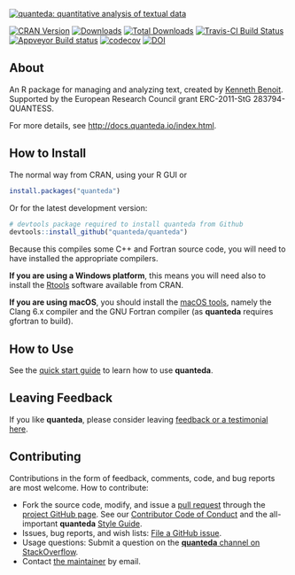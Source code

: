 
[![quanteda: quantitative analysis of textual data](https://cdn.rawgit.com/quanteda/quanteda/master/images/quanteda_logo.svg)](http://quanteda.io)

[![CRAN Version](https://www.r-pkg.org/badges/version/quanteda)](https://CRAN.R-project.org/package=quanteda) [![Downloads](https://cranlogs.r-pkg.org/badges/quanteda)](https://CRAN.R-project.org/package=quanteda) [![Total Downloads](https://cranlogs.r-pkg.org/badges/grand-total/quanteda?color=orange)](https://CRAN.R-project.org/package=quanteda) [![Travis-CI Build Status](https://travis-ci.org/quanteda/quanteda.svg?branch=master)](https://travis-ci.org/quanteda/quanteda) [![Appveyor Build status](https://ci.appveyor.com/api/projects/status/e3tf2h1ff0nlv249/branch/master?svg=true)](https://ci.appveyor.com/project/kbenoit/quanteda/branch/master) [![codecov](https://codecov.io/gh/quanteda/quanteda/branch/master/graph/badge.svg)](https://codecov.io/gh/quanteda/quanteda) [![DOI](https://zenodo.org/badge/5424649.svg)](https://zenodo.org/badge/latestdoi/5424649)

About
-----

An R package for managing and analyzing text, created by [Kenneth Benoit](http://kenbenoit.net). Supported by the European Research Council grant ERC-2011-StG 283794-QUANTESS.

For more details, see <http://docs.quanteda.io/index.html>.

How to Install
--------------

The normal way from CRAN, using your R GUI or

``` r
install.packages("quanteda") 
```

Or for the latest development version:

``` r
# devtools package required to install quanteda from Github 
devtools::install_github("quanteda/quanteda") 
```

Because this compiles some C++ and Fortran source code, you will need to have installed the appropriate compilers.

**If you are using a Windows platform**, this means you will need also to install the [Rtools](https://CRAN.R-project.org/bin/windows/Rtools/) software available from CRAN.

**If you are using macOS**, you should install the [macOS tools](https://cran.r-project.org/bin/macosx/tools/), namely the Clang 6.x compiler and the GNU Fortran compiler (as **quanteda** requires gfortran to build).

How to Use
----------

See the [quick start guide](https://docs.quanteda.io/articles/pkgdown/quickstart.html) to learn how to use **quanteda**.

Leaving Feedback
----------------

If you like **quanteda**, please consider leaving [feedback or a testimonial here](https://github.com/quanteda/quanteda/issues/461).

Contributing
------------

Contributions in the form of feedback, comments, code, and bug reports are most welcome. How to contribute:

-   Fork the source code, modify, and issue a [pull request](https://help.github.com/articles/creating-a-pull-request-from-a-fork/) through the [project GitHub page](https://github.com/quanteda/quanteda). See our [Contributor Code of Conduct](https://github.com/quanteda/quanteda/blob/master/CONDUCT.md) and the all-important **quanteda** [Style Guide](https://github.com/quanteda/quanteda/wiki/Style-guide).
-   Issues, bug reports, and wish lists: [File a GitHub issue](https://github.com/quanteda/quanteda/issues).
-   Usage questions: Submit a question on the [**quanteda** channel on StackOverflow](https://stackoverflow.com/questions/tagged/quanteda).
-   Contact [the maintainer](mailto:kbenoit@lse.ac.uk) by email.
